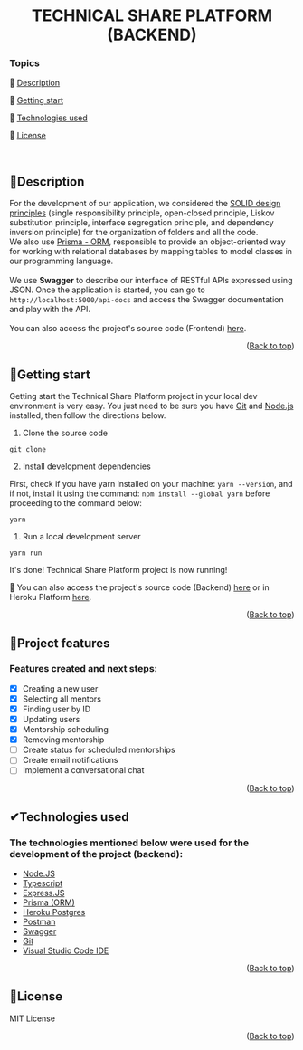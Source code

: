 <div id="top"></div>
<h1 align="center"> TECHNICAL SHARE PLATFORM (BACKEND)</h1> 

### Topics  

:small_blue_diamond: [Description](#description)

:small_blue_diamond: [Getting start](#getting-start)

:small_blue_diamond: [Technologies used](#technologies-used)

:small_blue_diamond: [License](#license)

</br>

## <a name=“description”>🧾Description</a> 

For the development of our application, we considered the [SOLID design principles](https://www.baeldung.com/solid-principles) (single responsibility principle, open-closed principle, Liskov substitution principle, interface segregation principle, and dependency inversion principle) for the organization of folders and all the code. <br/> 
We also use [Prisma - ORM](https://www.prisma.io/docs/concepts/overview/what-is-prisma), responsible to provide an object-oriented way for working with relational databases by mapping tables to model classes in our programming language.<br/><br/> We use **Swagger** to describe our interface of RESTful APIs expressed using JSON. Once the application is started, you can go to `http://localhost:5000/api-docs` and access the Swagger documentation and play with the API.<br/><br/>
You can also access the project's source code (Frontend) [here](https://github.com/squad-23-Fcamara/squad-23-frontend).


<p align="right">(<a href="#top">Back to top</a>)</p>

## <a name=“getting-start”>📁Getting start</a> 
  
Getting start the Technical Share Platform project in your local dev environment is very easy. You just need to be sure you have [Git](https://git-scm.com/downloads) and [Node.js](https://nodejs.org/) installed, then follow the directions below.

1. Clone the source code

 `git clone  `

2. Install development dependencies

First, check if you have yarn installed on your machine: `yarn --version`, and if not, install it using the command: `npm install --global yarn` before proceeding to the command below:

 `yarn`

1. Run a local development server

 `yarn run`

It's done! Technical Share Platform project is now running!

🔸 You can also access the project's source code (Backend) [here](https://github.com/squad-23-Fcamara/squad-23-backend/tree/main) or in Heroku Platform [here](https://squad23-api.herokuapp.com/).  

<p align="right">(<a href="#top">Back to top</a>)</p> 

## <a name=“project-features”>🔨Project features</a> 
  
### Features created and next steps:
- [x] Creating a new user 
- [x] Selecting all mentors 
- [x] Finding user by ID
- [x] Updating users
- [x] Mentorship scheduling
- [x] Removing mentorship
- [ ] Create status for scheduled mentorships
- [ ] Create email notifications
- [ ] Implement a conversational chat

<p align="right">(<a href="#top">Back to top</a>)</p>

## <a name=“technologies-used”>✔Technologies used</a> 

### The technologies mentioned below were used for the development of the project (backend):
- [Node.JS](https://nodejs.org/en/)
- [Typescript](https://www.typescriptlang.org/)
- [Express.JS](https://expressjs.com/)
- [Prisma (ORM)](https://www.prisma.io/) 
- [Heroku Postgres](https://devcenter.heroku.com/articles/heroku-postgresql)
- [Postman](https://www.postman.com/)
- [Swagger](https://swagger.io/)
- [Git](https://git-scm.com/)
- [Visual Studio Code IDE](https://code.visualstudio.com/)

<p align="right">(<a href="#top">Back to top</a>)</p>

## <a name=“License”>📜License</a> 
  MIT License

<p align="right">(<a href="#top">Back to top</a>)</p><div id="top"></div>